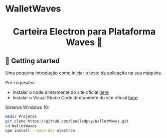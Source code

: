 # WalletWaves


<h1 align="center"> Carteira Electron para Plataforma Waves 🔷 </h1>

## 🚀️ Getting started

Uma pequena introdução como iniciar o teste da aplicação na sua máquina. 

*Pré-requisitos:*
- Instalar o node diretamente do site oficial [here](https://nodejs.org/en/download/)
- Instalar o Visual Studio Code diretamente do site oficial [here](https://code.visualstudio.com/)



Sistema Windows 10:
```bash
mkdir Projetos
git clone https://github.com/Spoiledpay/WalletWaves.git
cd WalletWaves
npm install --save-dev electron
